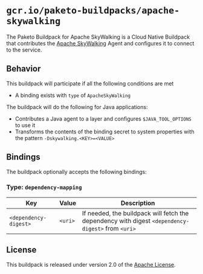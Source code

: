 # `gcr.io/paketo-buildpacks/apache-skywalking`

The Paketo Buildpack for Apache SkyWalking is a Cloud Native Buildpack that contributes the [Apache SkyWalking][s] Agent and configures it to connect to the service.

[s]: https://skywalking.apache.org

## Behavior

This buildpack will participate if all the following conditions are met

* A binding exists with `type` of `ApacheSkyWalking`

The buildpack will do the following for Java applications:

* Contributes a Java agent to a layer and configures `$JAVA_TOOL_OPTIONS` to use it
* Transforms the contents of the binding secret to system properties with the pattern `-Dskywalking.<KEY>=<VALUE>`

## Bindings

The buildpack optionally accepts the following bindings:

### Type: `dependency-mapping`

| Key                   | Value   | Description                                                                                       |
| --------------------- | ------- | ------------------------------------------------------------------------------------------------- |
| `<dependency-digest>` | `<uri>` | If needed, the buildpack will fetch the dependency with digest `<dependency-digest>` from `<uri>` |

## License

This buildpack is released under version 2.0 of the [Apache License][a].

[a]: http://www.apache.org/licenses/LICENSE-2.0
